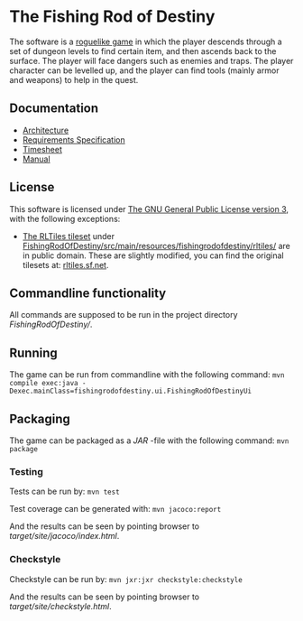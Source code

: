 # The Fishing Rod of Destiny

The software is a [roguelike game](https://en.wikipedia.org/wiki/Roguelike) in which the player descends through a set of dungeon levels to find certain item, and then ascends back to the surface. The player will face dangers such as enemies and traps. The player character can be levelled up, and the player can find tools (mainly armor and weapons) to help in the quest.

## Documentation

* [Architecture](documentation/architecture.md)
* [Requirements Specification](documentation/requirements_specification.md)
* [Timesheet](documentation/timesheet.md)
* [Manual](documentation/manual.md)


## License

This software is licensed under [The GNU General Public License version 3](LICENSE), with the following exceptions:

* [The RLTiles tileset](http://rltiles.sf.net) under [FishingRodOfDestiny/src/main/resources/fishingrodofdestiny/rltiles/](FishingRodOfDestiny/src/main/resources/fishingrodofdestiny/rltiles/) are in public domain. These are slightly modified, you can find the original tilesets at: [rltiles.sf.net](http://rltiles.sf.net).


## Commandline functionality

All commands are supposed to be run in the project directory *FishingRodOfDestiny/*.

## Running

The game can be run from commandline with the following command:
```mvn compile exec:java -Dexec.mainClass=fishingrodofdestiny.ui.FishingRodOfDestinyUi```


## Packaging

The game can be packaged as a *JAR* -file with the following command:
```mvn package```


### Testing

Tests can be run by:
```mvn test```

Test coverage can be generated with:
```mvn jacoco:report```

And the results can be seen by pointing browser to *target/site/jacoco/index.html*.


### Checkstyle

Checkstyle can be run by:
```mvn jxr:jxr checkstyle:checkstyle```

And the results can be seen by pointing browser to *target/site/checkstyle.html*.
